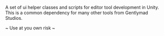 A set of ui helper classes and scripts for editor tool development in Unity.
This is a common dependency for many other tools from Gentlymad Studios.

~ Use at you own risk ~
